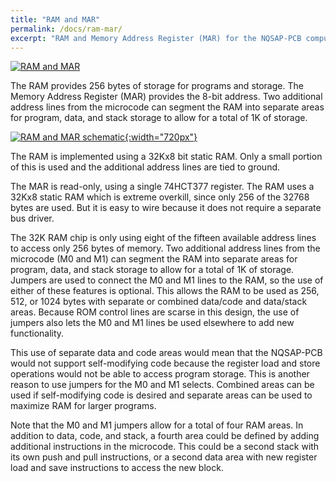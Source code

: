 ```yaml
---
title: "RAM and MAR"
permalink: /docs/ram-mar/
excerpt: "RAM and Memory Address Register (MAR) for the NQSAP-PCB computer"
---
```


[![RAM and MAR](../../assets/images/ram-mar-board-500.jpg "RAM and MAR")](../../assets/images/ram-mar-board.jpg)

The RAM provides 256 bytes of storage for programs and storage.  The Memory Address
Register (MAR) provides the 8-bit address. Two additional address lines from the microcode
can segment the RAM into separate areas for program, data, and stack storage to allow for
a total of 1K of storage.


[![RAM and MAR schematic](../../assets/images/ram-mar-schematic.png "RAM and MAR schematic"){:width="720px"}](../../assets/images/ram-mar-schematic.png)

The RAM is implemented using a 32Kx8 bit static RAM.  Only a small portion of this is
used and the additional address lines are tied to ground.




The MAR is read-only, using a single 74HCT377 register.  The RAM uses a 32Kx8 static RAM
which is extreme overkill, since only 256 of the 32768 bytes are used.  But it is easy to
wire because it does not require a separate bus driver.

The 32K RAM chip is only using eight of the fifteen available address lines to access only
256 bytes of memory.  Two additional address lines from the microcode (M0 and M1) can
segment the RAM into separate areas for program, data, and stack storage to allow for a
total of 1K of storage.  Jumpers are used to connect the M0 and M1 lines to the RAM, so
the use of either of these features is optional.  This allows the RAM to be used as 256,
512, or 1024 bytes with separate or combined data/code and data/stack areas.  Because ROM
control lines are scarse in this design, the use of jumpers also lets the M0 and M1 lines
be used elsewhere to add new functionality.

This use of separate data and code areas would mean that the NQSAP-PCB would not support
self-modifying code because the register load and store operations would not be able to
access program storage.  This is another reason to use jumpers for the M0 and M1 selects.
Combined areas can be used if self-modifying code is desired and separate areas can be
used to maximize RAM for larger programs.

Note that the M0 and M1 jumpers allow for a total of four RAM areas.  In addition to data,
code, and stack, a fourth area could be defined by adding additional instructions in the
microcode.  This could be a second stack with its own push and pull instructions, or a
second data area with new register load and save instructions to access the new block.
